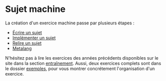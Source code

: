 # Sujet machine

La création d'un exercice machine passe par plusieurs étapes :

- [Écrire un sujet](ecrire_un_sujet.md)
- [Implémenter un sujet](implementer_un_sujet.md)
- [Relire un sujet](relire_un_sujet.md)
- [Metalang](metalang.md)

N'hésitez pas à lire les exercices des années précédents disponibles sur le
site dans la section [entraînement](https://prologin.org/train/). Aussi, deux
exercices complets sont dans le dossier [exemples](exemples/), pour vous montrer
concrétement l'organisation d'un exercice.
